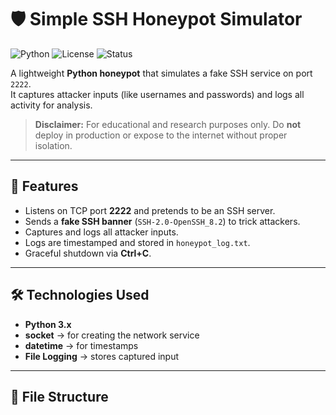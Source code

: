 # 🛡️ Simple SSH Honeypot Simulator

![Python](https://img.shields.io/badge/Python-3.x-blue?logo=python)
![License](https://img.shields.io/badge/License-MIT-green)
![Status](https://img.shields.io/badge/Status-Experimental-orange)

A lightweight **Python honeypot** that simulates a fake SSH service on port `2222`.  
It captures attacker inputs (like usernames and passwords) and logs all activity for analysis.  

> **Disclaimer:** For educational and research purposes only. Do **not** deploy in production or expose to the internet without proper isolation.

---

## 🚀 Features
- Listens on TCP port **2222** and pretends to be an SSH server.  
- Sends a **fake SSH banner** (`SSH-2.0-OpenSSH_8.2`) to trick attackers.  
- Captures and logs all attacker inputs.  
- Logs are timestamped and stored in `honeypot_log.txt`.  
- Graceful shutdown via **Ctrl+C**.  

---

## 🛠️ Technologies Used
- **Python 3.x**  
- **socket** → for creating the network service  
- **datetime** → for timestamps  
- **File Logging** → stores captured input  

---

## 📂 File Structure

